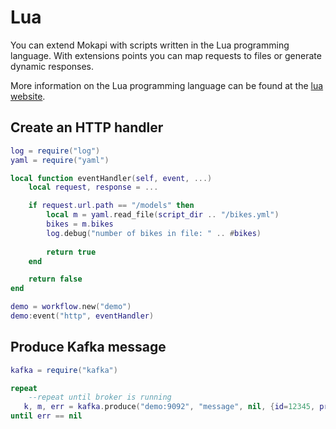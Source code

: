 # Lua

You can extend Mokapi with scripts written in the Lua programming language. With
extensions points you can map requests to files or generate dynamic responses.

More information on the Lua programming language can be found at the [lua website](http://www.lua.org/).

## Create an HTTP handler
```lua
log = require("log")
yaml = require("yaml")

local function eventHandler(self, event, ...)
    local request, response = ...

    if request.url.path == "/models" then
        local m = yaml.read_file(script_dir .. "/bikes.yml")
        bikes = m.bikes
        log.debug("number of bikes in file: " .. #bikes)
        
        return true
    end

    return false
end

demo = workflow.new("demo")
demo:event("http", eventHandler)
```

## Produce Kafka message
```lua
kafka = require("kafka")

repeat
    --repeat until broker is running
   k, m, err = kafka.produce("demo:9092", "message", nil, {id=12345, price= 12, shipTo= {name= "Bern"}})
until err == nil
```